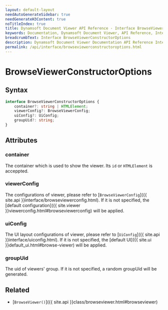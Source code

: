```yaml
---
layout: default-layout
needAutoGenerateSidebar: true
needGenerateH3Content: true
noTitleIndex: true
title: Dynamsoft Document Viewer API Reference - Interface BrowseViewerConstructorOptions
keywords: Documentation, Dynamsoft Document Viewer, API Reference, Interface BrowseViewerConstructorOptions
breadcrumbText: Interface BrowseViewerConstructorOptions
description: Dynamsoft Document Viewer Documentation API Reference Interface BrowseViewerConstructorOptions Page
permalink: /api/interface/browseviewerconstructoroptions.html
---
```


# BrowseViewerConstructorOptions

## Syntax

```typescript
interface BrowseViewerConstructorOptions {
	container?: string | HTMLElement;
	viewerConfig?: BrowseViewerConfig;
	uiConfig?: UiConfig; 
	groupUid?: string; 
}
```

## Attributes

### container

The container which is used to show the viewer. Its `id` or `HTMLElement` is acceppted.

### viewerConfig 

The configurations of viewer, please refer to [`BrowseViewerConfig`]({{ site.api }}interface/browseviewerconfig.html). If it is not specified, the [default configuration]({{ site.viewer }}viewerconfig.html#browseviewerconfig) will be applied.

### uiConfig

The UI layout configurations of viewer, please refer to [`UiConfig`]({{ site.api }}interface/uiconfig.html). If it is not specified, the [default UI]({{ site.ui }}default_ui.html#browse-viewer) will be applied.

### groupUid

The uid of viewers' group. If it is not specified, a random groupUid will be generated.

<!-- Please refer to [Data synchronisation between viewers]({{ site.features }}viewers/datasync.html). -->

## Related

- [`BrowseViewer()`]({{ site.api }}class/browseviewer.html#browseviewer)